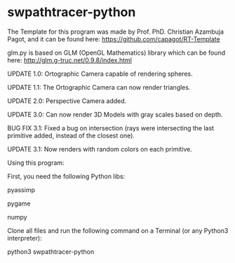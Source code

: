 # swpathtracer-python

The Template for this program was made by Prof. PhD. Christian Azambuja Pagot, and it can be found here:
https://github.com/capagot/RT-Template

glm.py is based on GLM (OpenGL Mathematics) library which can be found here:
http://glm.g-truc.net/0.9.8/index.html

UPDATE 1.0: Ortographic Camera capable of rendering spheres.

UPDATE 1.1: The Ortographic Camera can now render triangles.

UPDATE 2.0: Perspective Camera added.

UPDATE 3.0: Can now render 3D Models with gray scales based on depth.

BUG FIX 3.1: Fixed a bug on intersection (rays were intersecting the last primitive added, instead of the closest one).

UPDATE 3.1: Now renders with random colors on each primitive.


Using this program:

First, you need the following Python libs:

pyassimp

pygame

numpy


Clone all files and run the following command on a Terminal (or any Python3 interpreter):

python3 swpathtracer-python